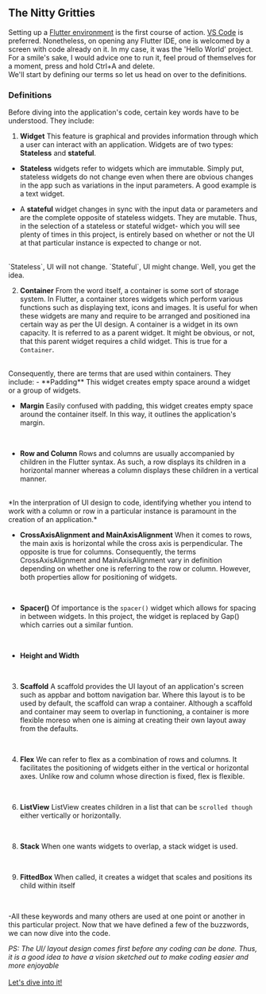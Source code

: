 
## The Nitty Gritties

Setting up a [Flutter environment](https://flutter.io/get-started/editor/) is the first course of action. [VS Code](https://code.visualstudio.com/) is preferred. Nonetheless, on opening any Flutter IDE, one is welcomed by a screen with code already on it. In my case, it was the 'Hello World' project. For a smile's sake, I would advice one to run it, feel proud of themselves for a moment, press and hold Ctrl+A and delete. 
</br>
We'll start by defining our terms so let us head on over to the definitions.


### Definitions
Before diving into the application's code, certain key words have to be understood. They include:
</br>

1. **Widget** 
This feature is graphical and provides information through which a user can interact with an application. Widgets are of two types: **Stateless** and **stateful**.

- **Stateless** widgets refer to widgets which are immutable. Simply put, stateless widgets do not change even when there are obvious changes in the app such as variations in the input parameters. A good example is a text widget.

- A **stateful** widget changes in sync with the input data or parameters and are the complete opposite of stateless widgets. They are mutable.
Thus, in the selection of a stateless or stateful widget- which you will see plenty of times in this project, is entirely based on whether or not the UI at that particular instance is expected to change or not. 
</br>
`Stateless`, UI will not change. `Stateful`, UI might change. Well, you get the idea.
</br>

2. **Container**
From the word itself, a container is some sort of storage system. In Flutter, a container stores widgets which perform various functions such as displaying text, icons and images. It is useful for when these widgets are many and require to be arranged and positioned ina certain way as per the UI design. A container is a widget in its own capacity. It is referred to as a parent widget. It might be obvious, or not, that this parent widget requires a child widget. This is true for a `Container`. 
</br>
Consequently, there are terms that are used within containers. They include:
- **Padding**
This widget creates empty space around a widget or a group of widgets. 
</br>

- **Margin**
Easily confused with padding, this widget creates empty space around the container itself. In this way, it outlines the application's margin.
</br>

- **Row and Column**
Rows and columns are usually accompanied by children in the Flutter syntax. As such, a row displays its children in a horizontal manner whereas a column displays these children in a vertical manner. 
</br>
*In the interpration of UI design to code, identifying whether you intend to work with a column or row in a particular instance is paramount in the creation of an application.*
</br>

- **CrossAxisAlignment and MainAxisAlignment**
When it comes to rows, the main axis is horizontal while the cross axis is perpendicular. The opposite is true for columns. Consequently, the terms CrossAxisAlignment and MainAxisAlignment vary in definition depending on whether one is referring to the row or column. However, both properties allow for positioning of widgets. 
</br>

- **Spacer()**
Of importance is the `spacer()` widget which allows for spacing in between widgets. In this project, the widget is replaced by Gap() which carries out a similar funtion.
</br>

- **Height and Width**
</br>

3. **Scaffold**
A scaffold provides the UI layout of an application's screen such as appbar and bottom navigation bar. Where this layout is to be used by default, the scaffold can wrap a container. 
Although a scaffold and container may seem to overlap in functioning, a container is more flexible moreso when one is aiming at creating their own layout away from the defaults. 
</br>

4. **Flex**
We can refer to flex as a combination of rows and columns. It facilitates the positioning of widgets either in the vertical or horizontal axes. Unlike row and column whose direction is fixed, flex is flexible.
</br>

6. **ListView**
ListView creates children in a list that can be `scrolled though` either vertically or horizontally. 
</br>

8. **Stack**
When one wants widgets to overlap, a stack widget is used.
</br>

9. **FittedBox**
When called, it creates a widget that scales and positions its child within itself
</br>

-All these keywords and many others are used at one point or another in this particular project. Now that we have defined a few of the buzzwords, we can now dive into the code.

*PS: The UI/ layout design comes first before any coding can be done. Thus, it is a good idea to have a vision sketched out to make coding easier and more enjoyable*
</br>
</br>
[Let's dive into it!](https://github.com/KaburaJ/Booking-App/blob/main/definitions.md#the-nitty-gritties)
